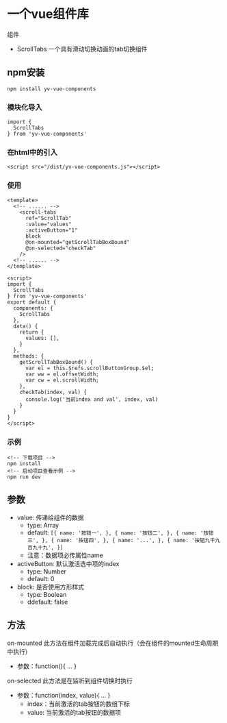 <!--
 * @path        : \yv-vue-components\README.md
 * @message     : 
 * @Author      : yvangod
-->
<!-- 标题 -->
# 一个vue组件库
<!-- 介绍 -->
组件
- ScrollTabs 一个具有滑动切换动画的tab切换组件

## npm安装
```
npm install yv-vue-components
```
### 模块化导入
```
import {
  ScrollTabs
} from 'yv-vue-components'
```
### 在html中的引入
```
<script src="/dist/yv-vue-components.js"></script>
```
### 使用
```
<template>
  <!-- ...... -->
    <scroll-tabs
      ref="ScrollTab"
      :value="values"
      :activeButton="1"
      block
      @on-mounted="getScrollTabBoxBound"
      @on-selected="checkTab"
    />
  <!-- ...... -->
</template>

<script>
import {
  ScrollTabs
} from 'yv-vue-components'
export default {
  components: {
    ScrollTabs
  },
  data() {
    return {
      values: [],
    }
  },
  methods: {
    getScrollTabBoxBound() {
      var el = this.$refs.scrollButtonGroup.$el;
      var ww = el.offsetWidth;
      var cw = el.scrollWidth;
    },
    checkTab(index, val) {
      console.log('当前index and val', index, val)
    }
  }
}
</script>
```
### 示例
```
<!-- 下载项目 -->
npm install
<!-- 启动项目查看示例 -->
npm run dev
```
## 参数
- value: 传递给组件的数据
  - type: Array
  - default: ```[{ name: '按钮一', }, { name: '按钮二', }, { name: '按钮三', }, { name: '按钮四', }, { name: '...', }, { name: '按钮九千九百九十九', }]```
  - 注意：数据项必传属性name
- activeButton: 默认激活选中项的index
  - type: Number
  - default: 0
- block: 是否使用方形样式
  - type: Boolean
  - ddefault: false
## 方法
on-mounted 此方法在组件加载完成后自动执行（会在组件的mounted生命周期中执行）
- 参数：function(){ ... }

on-selected 此方法是在监听到组件切换时执行
- 参数：function(index, value){ ... }
  - index：当前激活的tab按钮的数组下标
  - value: 当前激活的tab按钮的数据项
